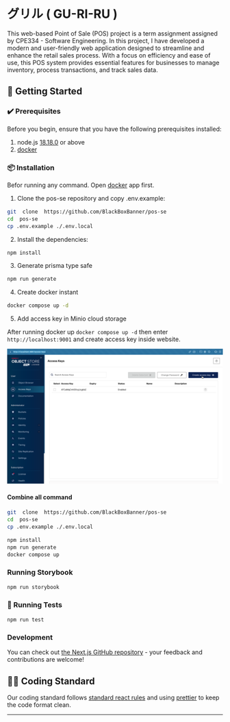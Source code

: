 # グリル ( GU-RI-RU )

This web-based Point of Sale (POS) project is a term assignment assigned by
CPE334 - Software Engineering. In this project, I have developed a modern and
user-friendly web application designed to streamline and enhance the retail
sales process. With a focus on efficiency and ease of use, this POS system
provides essential features for businesses to manage inventory, process
transactions, and track sales data.

## 🚀 Getting Started

### ✔️ Prerequisites

Before you begin, ensure that you have the following prerequisites installed:

1.  node.js [18.18.0](https://nodejs.org/dist/v18.18.0/node-v18.18.0.pkg) or
    above
2.  [docker](https://www.docker.com/)

### 📦 Installation

Befor running any command. Open [docker](https://www.docker.com/) app first.

1. Clone the pos-se repository and copy .env.example:

```sh
git  clone  https://github.com/BlackBoxBanner/pos-se
cd  pos-se
cp .env.example ./.env.local
```

2. Install the dependencies:

```sh
npm install
```

3. Generate prisma type safe

```sh
npm run generate
```

4. Create docker instant

```sh
docker compose up -d
```

5. Add access key in Minio cloud storage

After running docker up `docker compose up -d` then enter
`http://localhost:9001` and create access key inside website.

![Alt text](public/readme/minio_access_key.png)

#### Combine all command

```sh
git  clone  https://github.com/BlackBoxBanner/pos-se
cd  pos-se
cp .env.example ./.env.local
```

```sh
npm install
npm run generate
docker compose up
```

### Running Storybook

```sh
npm run storybook
```

### 🧪 Running Tests

```sh
npm run test
```

### Development

You can check out
[the Next.js GitHub repository](https://github.com/vercel/next.js/) - your
feedback and contributions are welcome!

## 👩‍💻 Coding Standard

Our coding standard follows
[standard react rules](https://github.com/pillarstudio/standards/blob/master/reactjs-guidelines.md#basic-rules)
and using [prettier](https://prettier.io/) to keep the code format clean.

---

